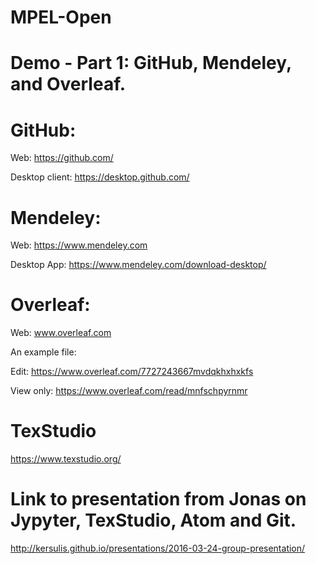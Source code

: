 # MPEL-Open

# Demo - Part 1: GitHub, Mendeley, and Overleaf. 

# GitHub: 

Web: https://github.com/

Desktop client: https://desktop.github.com/

# Mendeley:

Web: https://www.mendeley.com

Desktop App: https://www.mendeley.com/download-desktop/

# Overleaf: 

Web: www.overleaf.com

An example file: 

Edit: https://www.overleaf.com/7727243667mvdqkhxhxkfs

View only: https://www.overleaf.com/read/mnfschpyrnmr

# TexStudio
https://www.texstudio.org/

# Link to presentation from Jonas on Jypyter, TexStudio, Atom and Git. 
http://kersulis.github.io/presentations/2016-03-24-group-presentation/
